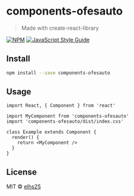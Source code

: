 # components-ofesauto

> Made with create-react-library

[![NPM](https://img.shields.io/npm/v/components-ofesauto.svg)](https://www.npmjs.com/package/components-ofesauto) [![JavaScript Style Guide](https://img.shields.io/badge/code_style-standard-brightgreen.svg)](https://standardjs.com)

## Install

```bash
npm install --save components-ofesauto
```

## Usage

```tsx
import React, { Component } from 'react'

import MyComponent from 'components-ofesauto'
import 'components-ofesauto/dist/index.css'

class Example extends Component {
  render() {
    return <MyComponent />
  }
}
```

## License

MIT © [elhs25](https://github.com/elhs25)

